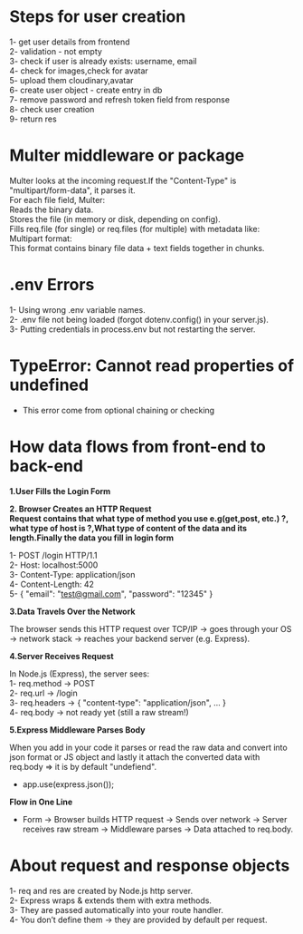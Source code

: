 # Steps for user creation

1- get user details from frontend <br>
2- validation - not empty <br>
3- check if user is already exists: username, email <br>
4- check for images,check for avatar <br>
5- upload them cloudinary,avatar <br>
6- create user object - create entry in db <br>
7- remove password and refresh token field from response <br>
8- check user creation <br>
9- return res <br>

# Multer middleware or package

Multer looks at the incoming request.If the "Content-Type" is "multipart/form-data", it parses it.
<br>
For each file field, Multer:
<br>
Reads the binary data.
<br>
Stores the file (in memory or disk, depending on config).
<br>
Fills req.file (for single) or req.files (for multiple) with metadata like:
<br>
Multipart format:
<br>
This format contains binary file data + text fields together in chunks.

# .env Errors

1- Using wrong .env variable names.
<br>
2- .env file not being loaded (forgot dotenv.config() in your server.js).
<br>
3- Putting credentials in process.env but not restarting the server.

# TypeError: Cannot read properties of undefined

- This error come from optional chaining or checking

# How data flows from front-end to back-end

<b>1.User Fills the Login Form</b><br>

<b>2. Browser Creates an HTTP Request</b><br>
<b>Request contains that what type of method you use e.g(get,post, etc.) ?, what type of host is ?,What type of content of the data and its length.Finally the data you fill in login form</b><br>

1- POST /login HTTP/1.1 <br>
2- Host: localhost:5000 <br>
3- Content-Type: application/json <br>
4- Content-Length: 42 <br>
5- {
"email": "test@gmail.com",
"password": "12345"
}<br>

<b>3.Data Travels Over the Network</b><br>

The browser sends this HTTP request over TCP/IP → goes through your OS → network stack → reaches your backend server (e.g. Express).

<b>4.Server Receives Request</b><br>

In Node.js (Express), the server sees:<br>
1- req.method → POST<br>
2- req.url → /login<br>
3- req.headers → { "content-type": "application/json", ... }<br>
4- req.body → not ready yet (still a raw stream!)<br>

<b>5.Express Middleware Parses Body</b><br>

When you add in your code it parses or read the raw data and convert into json format or JS object and lastly it attach the converted data with req.body => it is by default "undefiend".<br>

- app.use(express.json());<br>

<b>Flow in One Line</b><br>

- Form → Browser builds HTTP request → Sends over network → Server receives raw stream → Middleware parses → Data attached to req.body.

# About request and response objects

1- req and res are created by Node.js http server.<br>
2- Express wraps & extends them with extra methods.<br>
3- They are passed automatically into your route handler.<br>
4- You don’t define them → they are provided by default per request.<br>
